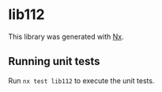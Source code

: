 # lib112

This library was generated with [Nx](https://nx.dev).

## Running unit tests

Run `nx test lib112` to execute the unit tests.
